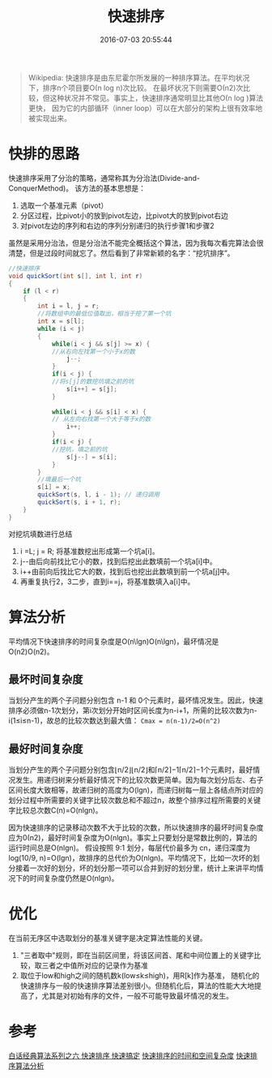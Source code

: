 ﻿---
title: 快速排序
date: 2016-07-03 20:55:44
tags: [算法, 排序]
---


> Wikipedia: 快速排序是由东尼霍尔所发展的一种排序算法。在平均状况下，排序n个项目要Ο(n log n)次比较。 在最坏状况下则需要Ο(n2)次比较，但这种状况并不常见。事实上，快速排序通常明显比其他Ο(n log )算法更快， 因为它的内部循环（inner loop）可以在大部分的架构上很有效率地被实现出来。

# 快排的思路

快速排序采用了分治的策略，通常称其为分治法(Divide-and-ConquerMethod)。
该方法的基本思想是：

 1. 选取一个基准元素（pivot）
 2. 分区过程，比pivot小的放到pivot左边，比pivot大的放到pivot右边
 3. 对pivot左边的序列和右边的序列分别递归的执行步骤1和步骤2
 
虽然是采用分治法，但是分治法不能完全概括这个算法，因为我每次看完算法会很清楚，但是过段时间就忘了。然后看到了非常新颖的名字：“挖坑排序”。

```java
//快速排序
void quickSort(int s[], int l, int r)
{
    if (l < r)
    {
        int i = l, j = r;
        //将数组中的最低位值取出，相当于挖了第一个坑
        int x = s[l];
        while (i < j)
        {
            while(i < j && s[j] >= x) {
            //从右向左找第一个小于x的数
				j--;  
			}
            if(i < j) {
            //将s[j]的数挖坑填之前的坑
				s[i++] = s[j];
			}
			
            while(i < j && s[i] < x) {
            // 从左向右找第一个大于等于x的数
				i++;  
			}
            if(i < j) {
            //挖坑，填之前的坑
				s[j--] = s[i];
			}
        }
        //填最后一个坑
        s[i] = x;
        quickSort(s, l, i - 1); // 递归调用 
        quickSort(s, i + 1, r);
    }
}
```

对挖坑填数进行总结

 1. i =L; j = R; 将基准数挖出形成第一个坑a[i]。
 2. j--由后向前找比它小的数，找到后挖出此数填前一个坑a[i]中。
 3. i++由前向后找比它大的数，找到后也挖出此数填到前一个坑a[j]中。
 4. 再重复执行2，3二步，直到i==j，将基准数填入a[i]中。

# 算法分析

平均情况下快速排序的时间复杂度是O(n\lgn)O(n\lgn)，最坏情况是O(n2)O(n2)。

## 最坏时间复杂度

当划分产生的两个子问题分别包含 n-1 和 0个元素时，最坏情况发生。因此，快速排序必须做n-1次划分，第i次划分开始时区间长度为n-i+1，所需的比较次数为n-i(1≤i≤n-1)，故总的比较次数达到最大值：
``Cmax = n(n-1)/2=O(n^2)``

## 最好时间复杂度

当划分产生的两个子问题分别包含⌊n/2⌋⌊n/2⌋和⌈n/2⌉−1⌈n/2⌉−1个元素时，最好情况发生。用递归树来分析最好情况下的比较次数更简单。因为每次划分后左、右子区间长度大致相等，故递归树的高度为O(lgn)，而递归树每一层上各结点所对应的划分过程中所需要的关键字比较次数总和不超过n，故整个排序过程所需要的关键字比较总次数C(n)=O(nlgn)。

因为快速排序的记录移动次数不大于比较的次数，所以快速排序的最坏时间复杂度应为0(n2)，最好时间复杂度为O(nlgn)。事实上只要划分是常数比例的，算法的运行时间总是O(nlgn)。 假设按照 9:1 划分，每层代价最多为 cn，递归深度为 log(10/9, n)=O(lgn)，故排序的总代价为O(nlgn)。平均情况下，比如一次坏的划分接着一次好的划分，坏的划分那一项可以合并到好的划分里，统计上来讲平均情况下的时间复杂度仍然是O(nlgn)。

# 优化

在当前无序区中选取划分的基准关键字是决定算法性能的关键。

 1. "三者取中"规则，即在当前区间里，将该区间首、尾和中间位置上的关键字比较，取三者之中值所对应的记录作为基准
 2. 取位于low和high之间的随机数k(low≤k≤high)，用R[k]作为基准， 随机化的快速排序与一般的快速排序算法差别很小。但随机化后，算法的性能大大地提高了，尤其是对初始有序的文件，一般不可能导致最坏情况的发生。
 

# 参考

[白话经典算法系列之六 快速排序 快速搞定][1]
[快速排序的时间和空间复杂度][2]
[快速排序算法分析][3]


  [1]: http://blog.csdn.net/morewindows/article/details/6684558
  [2]: http://harttle.com/2015/09/27/quick-sort.html
  [3]: http://student.zjzk.cn/course_ware/data_structure/web/paixu/paixu8.3.2.4.htm
